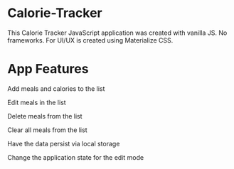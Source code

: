 # Calorie-Tracker
This Calorie Tracker JavaScript application was created with vanilla JS. No frameworks. For UI/UX is created using Materialize CSS.

# App Features

Add meals and calories to the list

Edit meals in the list

Delete meals from the list

Clear all meals from the list

Have the data persist via local storage

Change the application state for the edit mode
